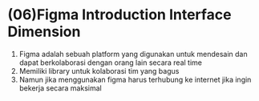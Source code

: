 # (06)Figma Introduction Interface Dimension

1. Figma adalah sebuah platform yang digunakan untuk mendesain dan dapat berkolaborasi dengan orang lain secara real time
2. Memiliki library untuk kolaborasi tim yang bagus
3. Namun jika menggunakan figma harus terhubung ke internet jika ingin bekerja secara maksimal
